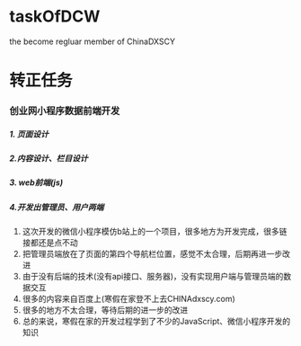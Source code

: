 # taskOfDCW
the become regluar member of ChinaDXSCY


# 转正任务

### 创业网小程序数据前端开发

##### 1. 页面设计

##### 2.内容设计、栏目设计

##### 3. web前端(js)

##### 4.开发出管理员、用户两端



1. 这次开发的微信小程序模仿b站上的一个项目，很多地方为开发完成，很多链接都还是点不动
2. 把管理员端放在了页面的第四个导航栏位置，感觉不太合理，后期再进一步改进
3. 由于没有后端的技术(没有api接口、服务器)，没有实现用户端与管理员端的数据交互
4. 很多的内容来自百度上(寒假在家登不上去CHINAdxscy.com)
5. 很多的地方不太合理，等待后期的进一步的改进
6. 总的来说，寒假在家的开发过程学到了不少的JavaScript、微信小程序开发的知识

